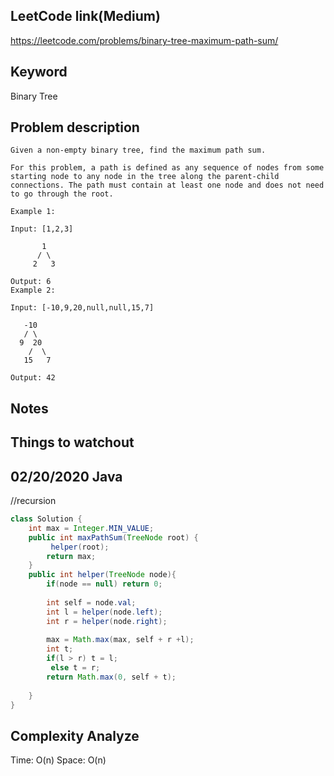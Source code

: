 ## LeetCode link(Medium)
https://leetcode.com/problems/binary-tree-maximum-path-sum/

## Keyword
Binary Tree

## Problem description
```
Given a non-empty binary tree, find the maximum path sum.

For this problem, a path is defined as any sequence of nodes from some starting node to any node in the tree along the parent-child connections. The path must contain at least one node and does not need to go through the root.

Example 1:

Input: [1,2,3]

       1
      / \
     2   3

Output: 6
Example 2:

Input: [-10,9,20,null,null,15,7]

   -10
   / \
  9  20
    /  \
   15   7

Output: 42
```



## Notes


## Things to watchout

## 02/20/2020 Java
//recursion
```java
class Solution {
    int max = Integer.MIN_VALUE;
    public int maxPathSum(TreeNode root) {
         helper(root);
        return max;
    }
    public int helper(TreeNode node){
        if(node == null) return 0;
        
        int self = node.val;
        int l = helper(node.left);
        int r = helper(node.right);
        
        max = Math.max(max, self + r +l);
        int t;
        if(l > r) t = l;
         else t = r;
        return Math.max(0, self + t);
       
    }
}

```
## Complexity Analyze
Time: O(n)
Space: O(n)